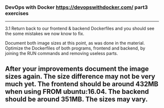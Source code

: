 ### DevOps with Docker https://devopswithdocker.com/ part3 exercises 

------------------------------------------------------------
3.1
Return back to our frontend & backend Dockerfiles and you should see the some mistakes we now know to fix.

Document both image sizes at this point, as was done in the material. Optimize the Dockerfiles of both programs, frontend and backend, by joining the RUN commands and removing useless parts.

After your improvements document the image sizes again. The size difference may not be very much yet. The frontend should be around 432MB when using FROM ubuntu:16.04. The backend should be around 351MB. The sizes may vary.
-------------------------------------------------------------------
